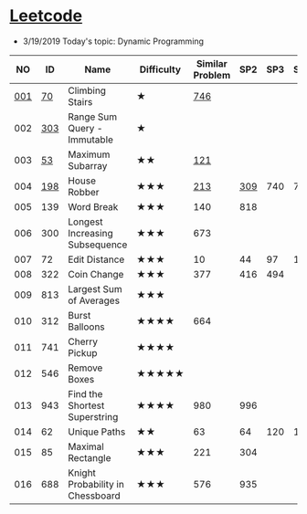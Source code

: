 # [Leetcode](https://leetcode.com/problemset/all/) 
* 3/19/2019 Today's topic: Dynamic Programming

 NO |ID | Name | Difficulty | Similar Problem | SP2| SP3| SP4 | SP5 | SP6| SP7| Remark1 
--- | --- | --- | --- | --- |--- |--- |--- |--- |--- |--- |--- 
[001](https://github.com/xliu117/Leetcode/tree/master/DP/001)|[70](https://leetcode.com/problems/climbing-stairs/) | Climbing Stairs |★ | [746](https://leetcode.com/problems/min-cost-climbing-stairs/) |  |   |   |   |    |   | 
002|[303](https://leetcode.com/problems/range-sum-query-immutable/)| Range Sum Query - Immutable | ★ |   |   |   |    |   |    |    
003|[53](https://leetcode.com/problems/maximum-subarray/) | Maximum Subarray | ★★ | [121](https://leetcode.com/problems/best-time-to-buy-and-sell-stock/) |   |   |   |   |    |   |    | 
004|[198](https://leetcode.com/problems/house-robber/) | House Robber | ★★★ | [213](https://leetcode.com/problems/house-robber-ii/) | [309](https://leetcode.com/problems/best-time-to-buy-and-sell-stock-with-cooldown/) | 740 | 790 | 801 |    |   |  
005| 139 |	Word Break	|★★★	|140|	818| | | | | |						
006|300 |	Longest Increasing Subsequence	|★★★	|673| | | | | | |							
007|72	|Edit Distance	|★★★|	10|	44	|97|	115|	583|	712|	|
008|322|	Coin Change|	★★★	|377|	416	|494|	|	|	|	|	
009|813|	Largest Sum of Averages	|★★★| | | | | | | |						
010|312|	Burst Balloons	|★★★★|	664 | ||||||	 				
011|741|	Cherry Pickup	|★★★★|	|||||||							
012|546|	Remove Boxes	|★★★★★	||||||||							
013|943|	Find the Shortest Superstring	|★★★★	|980|	996||||||			
014|62|	Unique Paths	|★★|	63|	64|	120|	174|	931|||		
015|85|	Maximal Rectangle	|★★★	|221	|304||||||						
016|688|	Knight Probability in Chessboard	|★★★	|576|	935||||||						

